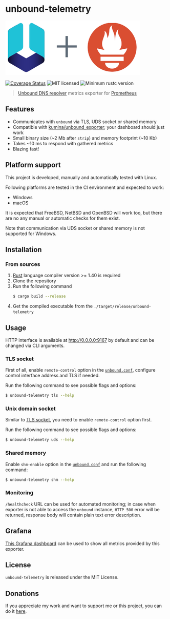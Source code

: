 # unbound-telemetry

![Logo](.github/logo.png)

[![Coverage Status](https://github.com/svartalf/unbound-telemetry/workflows/Continuous%20integration/badge.svg)](https://github.com/svartalf/prometheus-unbound-exporter/actions?workflow=Continuous+integration)
![MIT licensed](https://img.shields.io/badge/license-MIT-blue.svg)
![Minimum rustc version](https://img.shields.io/badge/rustc-1.40+-green.svg)

> [Unbound DNS resolver](https://www.nlnetlabs.nl/projects/unbound/about/) metrics exporter for [Prometheus](https://prometheus.io)

## Features

 * Communicates with `unbound` via TLS, UDS socket or shared memory
 * Compatible with [kumina/unbound_exporter](https://github.com/kumina/unbound_exporter); your dashboard should just work
 * Small binary size (~2 Mb after `strip`) and memory footprint (~10 Kb)
 * Takes ~10 ms to respond with gathered metrics
 * Blazing fast!

## Platform support

This project is developed, manually and automatically tested with Linux.

Following platforms are tested in the CI environment and expected to work:

 * Windows
 * macOS

It is expected that FreeBSD, NetBSD and OpenBSD will work too, but
there are no any manual or automatic checks for them exist.

Note that communication via UDS socket or shared memory is not supported for Windows.

## Installation

### From sources

1. [Rust](https://www.rust-lang.org/) language compiler version >= 1.40 is required
2. Clone the repository
3. Run the following command
    ```bash
    $ cargo build --release
    ```
4. Get the compiled executable from the `./target/release/unbound-telemetry`

## Usage

HTTP interface is available at http://0.0.0.0:9167 by default and can be changed via CLI arguments.

### TLS socket

First of all, enable `remote-control` option in the [`unbound.conf`](https://nlnetlabs.nl/documentation/unbound/unbound.conf/),
configure control interface address and TLS if needed.

Run the following command to see possible flags and options:

```bash
$ unbound-telemetry tls --help
```

### Unix domain socket

Similar to [TLS socket](#tls-socket), you need to enable `remote-control` option first.

Run the following command to see possible flags and options:

```bash
$ unbound-telemetry uds --help
```

### Shared memory

Enable `shm-enable` option in the [`unbound.conf`](https://nlnetlabs.nl/documentation/unbound/unbound.conf/)
and run the following command:

```bash
$ unbound-telemetry shm --help
```

### Monitoring

`/healthcheck` URL can be used for automated monitoring;
in case when exporter is not able to access the `unbound` instance,
`HTTP 500` error will be returned, response body will contain plain text error description.

## Grafana

[This Grafana dashboard](https://grafana.com/grafana/dashboards/11705) can be used
to show all metrics provided by this exporter.

## License

`unbound-telemetry` is released under the MIT License.

## Donations

If you appreciate my work and want to support me or this project, you can do it [here](https://svartalf.info/donate).
